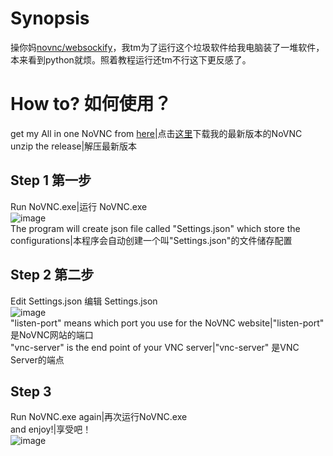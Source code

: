 # Synopsis
操你妈[novnc/websockify](https://github.com/novnc/websockify)，我tm为了运行这个垃圾软件给我电脑装了一堆软件，本来看到python就烦。照着教程运行还tm不行这下更反感了。

# How to? 如何使用？
get my All in one NoVNC from [here](https://github.com/nifanfa/NoVNC/releases)|点击[这里](https://github.com/nifanfa/NoVNC/releases)下载我的最新版本的NoVNC  
unzip the release|解压最新版本  

## Step 1 第一步
Run NoVNC.exe|运行 NoVNC.exe  
![image](https://github.com/nifanfa/NoVNC/assets/54205437/0c4019d3-0b2a-4b4d-83e7-47dfc4520172)  
The program will create json file called "Settings.json" which store the configurations|本程序会自动创建一个叫"Settings.json"的文件储存配置

## Step 2 第二步
Edit Settings.json 编辑 Settings.json  
![image](https://github.com/nifanfa/NoVNC/assets/54205437/f3b7bc8b-4cb0-4903-9607-92b3ff8d83d3)  
"listen-port" means which port you use for the NoVNC website|"listen-port" 是NoVNC网站的端口  
"vnc-server" is the end point of your VNC server|"vnc-server" 是VNC Server的端点  

## Step 3
Run NoVNC.exe again|再次运行NoVNC.exe  
and enjoy!|享受吧！  
![image](https://github.com/nifanfa/NoVNC/assets/54205437/32f1f948-79b6-4a81-a55d-7c3e5d83c5f8)

